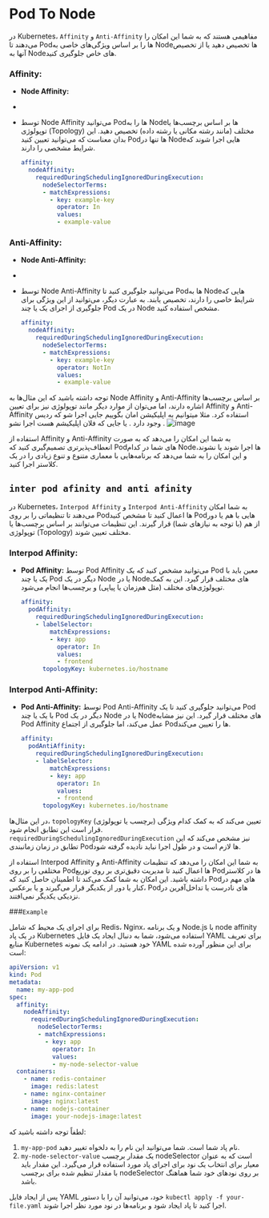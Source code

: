 # Pod To Node


در Kubernetes، `Affinity` و `Anti-Affinity` مفاهیمی هستند که به شما این امکان را می‌دهند تا Pod‌ها را بر اساس ویژگی‌های خاصی به Node‌ها تخصیص دهید یا از تخصیص آنها به Node‌های خاص جلوگیری کنید.

### Affinity:

- **Node Affinity:**
- 
- توسط Node Affinity می‌توانید Pod‌ها را به Node‌ها بر اساس برچسب‌ها یا توپولوژی (Topology) مختلف (مانند رشته مکانی یا رشته داده) تخصیص دهید. این بدان معناست که می‌توانید تعیین کنید Pod‌ها تنها در Node‌هایی اجرا شوند که شرایط مشخصی را دارند.

  ```yaml
  affinity:
    nodeAffinity:
      requiredDuringSchedulingIgnoredDuringExecution:
        nodeSelectorTerms:
        - matchExpressions:
          - key: example-key
            operator: In
            values:
            - example-value
  ```

### Anti-Affinity:

- **Node Anti-Affinity:**
-
- توسط Node Anti-Affinity می‌توانید جلوگیری کنید تا Pod‌ها به Node‌هایی که شرایط خاصی را دارند، تخصیص یابند. به عبارت دیگر، می‌توانید از این ویژگی برای جلوگیری از اجرای یک یا چند Pod در یک Node مشخص استفاده کنید.

  ```yaml
  affinity:
    nodeAffinity:
      requiredDuringSchedulingIgnoredDuringExecution:
        nodeSelectorTerms:
        - matchExpressions:
          - key: example-key
            operator: NotIn
            values:
            - example-value
  ```

توجه داشته باشید که این مثال‌ها به Node Affinity و Anti-Affinity بر اساس برچسب‌ها اشاره دارند، اما می‌توان از موارد دیگر مانند توپولوژی نیز برای تعیین Affinity و Anti-Affinity استفاده کرد.
مثلا میتوانیم به اپلیکیشن امان بگوییم جایی اجرا شو که ردیس وجود دارد . یا جایی که فلان اپلیکیشم هست اجرا نشو .
![image](https://github.com/milad6745/Kubernetes/assets/113288076/38358739-db88-4a86-8888-ba42ff4e8f25)


استفاده از Affinity و Anti-Affinity به شما این امکان را می‌دهد که به صورت انعطاف‌پذیرتری تصمیم‌گیری کنید که Pod‌های شما در کدام Node‌ها اجرا شوند یا نشوند، و این امکان را به شما می‌دهد که برنامه‌هایی با معماری متنوع و تنوع زیادی را در یک کلاستر اجرا کنید.

## `inter pod afinity and anti afinity`
در Kubernetes، `Interpod Affinity` و `Interpod Anti-Affinity` به شما امکان می‌دهند تا تنظیماتی را بر روی Pod‌ها اعمال کنید تا مشخص کنید Pod‌هایی با هم یا دور از هم (با توجه به نیازهای شما) قرار گیرند. این تنظیمات می‌توانند بر اساس برچسب‌ها یا توپولوژی (Topology) مختلف تعیین شوند.

### Interpod Affinity:

- **Pod Affinity:** توسط Pod Affinity می‌توانید مشخص کنید که یک Pod معین باید با یک یا چند Pod دیگر در یک Node یا در Node‌های مختلف قرار گیرد. این به کمک توپولوژی‌های مختلف (مثل هم‌زمان یا پیاپی) و برچسب‌ها انجام می‌شود.

  ```yaml
  affinity:
    podAffinity:
      requiredDuringSchedulingIgnoredDuringExecution:
      - labelSelector:
          matchExpressions:
          - key: app
            operator: In
            values:
            - frontend
        topologyKey: kubernetes.io/hostname
  ```

### Interpod Anti-Affinity:

- **Pod Anti-Affinity:** توسط Pod Anti-Affinity می‌توانید جلوگیری کنید تا یک Pod با یک یا چند Pod دیگر در یک Node یا در Node‌های مختلف قرار گیرد. این نیز مشابه Pod Affinity عمل می‌کند، اما جلوگیری از اجتماع Pod‌ها را تعیین می‌کند.

  ```yaml
  affinity:
    podAntiAffinity:
      requiredDuringSchedulingIgnoredDuringExecution:
      - labelSelector:
          matchExpressions:
          - key: app
            operator: In
            values:
            - frontend
        topologyKey: kubernetes.io/hostname
  ```

در این مثال‌ها، `topologyKey` تعیین می‌کند که به کمک کدام ویژگی (برچسب یا توپولوژی) قرار است این تطابق انجام شود. `requiredDuringSchedulingIgnoredDuringExecution` نیز مشخص می‌کند که این تطابق در زمان زمانبندی Pod‌ها لازم است و در طول اجرا نباید نادیده گرفته شود.

استفاده از Interpod Affinity و Anti-Affinity به شما این امکان را می‌دهد که تنظیمات مختلفی را بر روی Pod‌ها اعمال کنید تا مدیریت دقیق‌تری بر روی توزیع Pod‌ها در کلاستر داشته باشید. این امکان به شما کمک می‌کند تا اطمینان حاصل کنید که Pod‌های مهم در کنار یا دور از یکدیگر قرار می‌گیرند و یا برعکس، Pod‌های نادرست یا تداخل‌آفرین در نزدیکی یکدیگر نمی‌افتند.



###`Example`

برای اجرای یک محیط که شامل Redis، Nginx، و یک برنامه Node.js با node affinity در یک پاد Kubernetes استفاده می‌شود، شما به دنبال ایجاد یک فایل YAML برای تعریف منابع Kubernetes خود هستید. در ادامه یک نمونه YAML برای این منظور آورده شده است:

```yaml
apiVersion: v1
kind: Pod
metadata:
  name: my-app-pod
spec:
  affinity:
    nodeAffinity:
      requiredDuringSchedulingIgnoredDuringExecution:
        nodeSelectorTerms:
        - matchExpressions:
          - key: app
            operator: In
            values:
            - my-node-selector-value
  containers:
    - name: redis-container
      image: redis:latest
    - name: nginx-container
      image: nginx:latest
    - name: nodejs-container
      image: your-nodejs-image:latest
```

لطفاً توجه داشته باشید که:

1. `my-app-pod` نام پاد شما است. شما می‌توانید این نام را به دلخواه تغییر دهید.
2. `my-node-selector-value` یک مقدار برچسب nodeSelector است که به عنوان معیار برای انتخاب یک نود برای اجرای پاد مورد استفاده قرار می‌گیرد. این مقدار باید با مقدار تنظیم شده برای برچسب nodeSelector بر روی نودهای خود شما هماهنگ باشد.

پس از ایجاد فایل YAML خود، می‌توانید آن را با دستور `kubectl apply -f your-file.yaml` اجرا کنید تا پاد ایجاد شود و برنامه‌ها در نود مورد نظر اجرا شوند.
